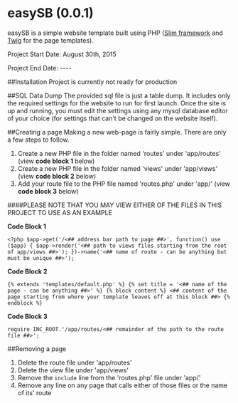 easySB (0.0.1)
===================
easySB is a simple website template built using PHP ([Slim framework](http://www.slimframework.com/) and [Twig](http://twig.sensiolabs.org/) for the page templates).

Project Start Date: August 30th, 2015

Project End Date: ----

##Installation
Project is currently not ready for production

##SQL Data Dump
The provided sql file is just a table dump. It includes only the required settings for the website to run for first launch. Once the site is up and running, you must edit the settings using any mysql database editor of your choice (for settings that can't be changed on the website itself).

##Creating a page
Making a new web-page is fairly simple. There are only a few steps to follow.

1. Create a new PHP file in the folder named 'routes' under 'app/routes' (view **code block 1** below)
2.  Create a new PHP file in the folder named 'views' under 'app/views' (view **code block 2** below)
3. Add your route file to the PHP file named 'routes.php' under 'app/' (view **code block 3** below)

####PLEASE NOTE THAT YOU MAY VIEW EITHER OF THE FILES IN THIS PROJECT TO USE AS AN EXAMPLE

**Code Block 1**

`<?php
  $app->get('/<## address bar path to page ##>', function() use ($app) {
    $app->render('<## path to views files starting from the root of app/views ##>');
  })->name('<## name of route - can be anything but must be unique ##>');`
  
**Code Block 2**

`{% extends 'templates/default.php' %}
{% set title = '<## name of the page - can be anything ##>' %}
{% block content %}
<## content of the page starting from where your template leaves off at this block ##>
{% endblock %}`

**Code Block 3**

`require INC_ROOT.'/app/routes/<## remainder of the path to the route file ##>';`

##Removing a page

1. Delete the route file under 'app/routes'
2. Delete the view file under 'app/views'
3. Remove the `include` line from the 'routes.php' file under 'app/'
4. Remove any line on any page that calls either of those files or the name of its' route
